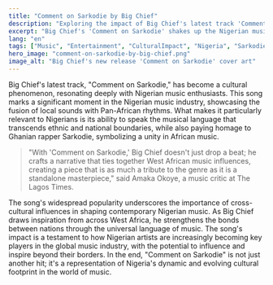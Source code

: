```yaml
---
title: "Comment on Sarkodie by Big Chief"
description: "Exploring the impact of Big Chief's latest track 'Comment on Sarkodie' on Nigeria's music scene."
excerpt: "Big Chief's 'Comment on Sarkodie' shakes up the Nigerian music landscape."
lang: "en"
tags: ["Music", "Entertainment", "CulturalImpact", "Nigeria", "Sarkodie"]
hero_image: "comment-on-sarkodie-by-big-chief.png"
image_alt: "Big Chief's new release 'Comment on Sarkodie' cover art"
---
```


Big Chief's latest track, "Comment on Sarkodie," has become a cultural phenomenon, resonating deeply with Nigerian music enthusiasts. This song marks a significant moment in the Nigerian music industry, showcasing the fusion of local sounds with Pan-African rhythms. What makes it particularly relevant to Nigerians is its ability to speak the musical language that transcends ethnic and national boundaries, while also paying homage to Ghanian rapper Sarkodie, symbolizing a unity in African music.

> "With 'Comment on Sarkodie,' Big Chief doesn't just drop a beat; he crafts a narrative that ties together West African music influences, creating a piece that is as much a tribute to the genre as it is a standalone masterpiece," said Amaka Okoye, a music critic at The Lagos Times.

The song's widespread popularity underscores the importance of cross-cultural influences in shaping contemporary Nigerian music. As Big Chief draws inspiration from across West Africa, he strengthens the bonds between nations through the universal language of music. The song's impact is a testament to how Nigerian artists are increasingly becoming key players in the global music industry, with the potential to influence and inspire beyond their borders. In the end, "Comment on Sarkodie" is not just another hit; it's a representation of Nigeria's dynamic and evolving cultural footprint in the world of music.